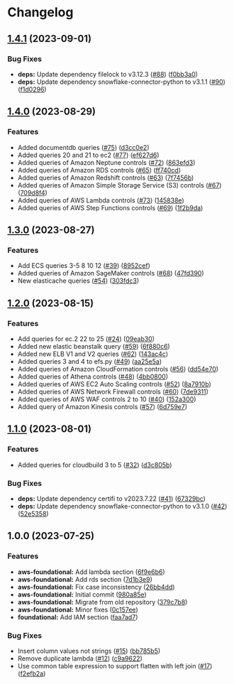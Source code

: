 # Changelog

## [1.4.1](https://github.com/cloudquery/policies-premium/compare/aws-foundational_security-snowflake-v1.4.0...aws-foundational_security-snowflake-v1.4.1) (2023-09-01)


### Bug Fixes

* **deps:** Update dependency filelock to v3.12.3 ([#88](https://github.com/cloudquery/policies-premium/issues/88)) ([f0bb3a0](https://github.com/cloudquery/policies-premium/commit/f0bb3a021c403a8c08210edca7e1f085672d49ba))
* **deps:** Update dependency snowflake-connector-python to v3.1.1 ([#90](https://github.com/cloudquery/policies-premium/issues/90)) ([f1d0296](https://github.com/cloudquery/policies-premium/commit/f1d02961083dfa6ef5704bab3774668e5aa7135e))

## [1.4.0](https://github.com/cloudquery/policies-premium/compare/aws-foundational_security-snowflake-v1.3.0...aws-foundational_security-snowflake-v1.4.0) (2023-08-29)


### Features

* Added documentdb queries ([#75](https://github.com/cloudquery/policies-premium/issues/75)) ([d3cc0e2](https://github.com/cloudquery/policies-premium/commit/d3cc0e2658b0b0689a7756572198f75eda2be9d4))
* Added queries 20 and 21 to ec2 ([#77](https://github.com/cloudquery/policies-premium/issues/77)) ([ef627d6](https://github.com/cloudquery/policies-premium/commit/ef627d6311ef4eddf09b051a2bb252162b658653))
* Added queries of Amazon Neptune controls ([#72](https://github.com/cloudquery/policies-premium/issues/72)) ([863efd3](https://github.com/cloudquery/policies-premium/commit/863efd3a094c54e85958cb987000a57f13e6a133))
* Added queries of Amazon RDS controls ([#65](https://github.com/cloudquery/policies-premium/issues/65)) ([ff740cd](https://github.com/cloudquery/policies-premium/commit/ff740cdb484533565c01eaca91b8c68fba3e8455))
* Added queries of Amazon Redshift controls ([#63](https://github.com/cloudquery/policies-premium/issues/63)) ([7f7456b](https://github.com/cloudquery/policies-premium/commit/7f7456b17fd2e193cae28c49fbfa796f5c08fd65))
* Added queries of Amazon Simple Storage Service (S3) controls ([#67](https://github.com/cloudquery/policies-premium/issues/67)) ([709d8f4](https://github.com/cloudquery/policies-premium/commit/709d8f460a534d48dca4596bc7763771df07c29f))
* Added queries of AWS Lambda controls ([#73](https://github.com/cloudquery/policies-premium/issues/73)) ([145838e](https://github.com/cloudquery/policies-premium/commit/145838ef0cd70b9dae8347ba51b8b87d494c6685))
* Added queries of AWS Step Functions controls ([#69](https://github.com/cloudquery/policies-premium/issues/69)) ([1f2b9da](https://github.com/cloudquery/policies-premium/commit/1f2b9da057ae1ac2cd66024a4477a03f760fb262))

## [1.3.0](https://github.com/cloudquery/policies-premium/compare/aws-foundational_security-snowflake-v1.2.0...aws-foundational_security-snowflake-v1.3.0) (2023-08-27)


### Features

* Add ECS queries 3-5 8 10 12 ([#39](https://github.com/cloudquery/policies-premium/issues/39)) ([8952cef](https://github.com/cloudquery/policies-premium/commit/8952cefe8dd6d804336677b5f5ccbc2ece88f20b))
* Added queries of Amazon SageMaker controls ([#68](https://github.com/cloudquery/policies-premium/issues/68)) ([47fd390](https://github.com/cloudquery/policies-premium/commit/47fd39073e1b2435c47ad504a4e8e338c7190730))
* New elasticache queries ([#54](https://github.com/cloudquery/policies-premium/issues/54)) ([303fdc3](https://github.com/cloudquery/policies-premium/commit/303fdc390465da2bdbe8af039f77abc0e87f80d0))

## [1.2.0](https://github.com/cloudquery/policies-premium/compare/aws-foundational_security-snowflake-v1.1.0...aws-foundational_security-snowflake-v1.2.0) (2023-08-15)


### Features

* Add queries for ec.2 22 to 25 ([#24](https://github.com/cloudquery/policies-premium/issues/24)) ([09eab30](https://github.com/cloudquery/policies-premium/commit/09eab30b2b1e62c2c4bf9e285f713c6a1cf9d3fb))
* Added new elastic beanstalk query ([#59](https://github.com/cloudquery/policies-premium/issues/59)) ([6f880c6](https://github.com/cloudquery/policies-premium/commit/6f880c6495dd0b3f6c82237055e2a9b2b44fda85))
* Added new ELB V1 and V2 queries ([#62](https://github.com/cloudquery/policies-premium/issues/62)) ([143ac4c](https://github.com/cloudquery/policies-premium/commit/143ac4c444cdfaeb841f4335ffb4f7a8450ade39))
* Added queries 3 and 4 to efs.py ([#49](https://github.com/cloudquery/policies-premium/issues/49)) ([aa25e5a](https://github.com/cloudquery/policies-premium/commit/aa25e5a4de10e7d2758cd5ad1e501412670b14bb))
* Added queries of Amazon CloudFormation controls ([#56](https://github.com/cloudquery/policies-premium/issues/56)) ([dd54e70](https://github.com/cloudquery/policies-premium/commit/dd54e7021c643244b0caaa43aceee21f0ae425d3))
* Added queries of Athena controls ([#48](https://github.com/cloudquery/policies-premium/issues/48)) ([4bb0800](https://github.com/cloudquery/policies-premium/commit/4bb0800039579c4b36b5d47b66f99e58251976c2))
* Added queries of AWS EC2 Auto Scaling controls ([#52](https://github.com/cloudquery/policies-premium/issues/52)) ([8a7910b](https://github.com/cloudquery/policies-premium/commit/8a7910b8bcebf78f602dcb30975395dd50ba48d8))
* Added queries of AWS Network Firewall controls ([#60](https://github.com/cloudquery/policies-premium/issues/60)) ([7de9311](https://github.com/cloudquery/policies-premium/commit/7de9311e082bb32758773d092a4da67054d65cd4))
* Added queries of AWS WAF controls 2 to 10 ([#40](https://github.com/cloudquery/policies-premium/issues/40)) ([152a300](https://github.com/cloudquery/policies-premium/commit/152a3000f476cd136de0ed1c3a83acfb817db508))
* Added query of Amazon Kinesis controls ([#57](https://github.com/cloudquery/policies-premium/issues/57)) ([6d759e7](https://github.com/cloudquery/policies-premium/commit/6d759e7f03792ae8a5e326f7738c4acca9e4933f))

## [1.1.0](https://github.com/cloudquery/policies-premium/compare/aws-foundational_security-snowflake-v1.0.0...aws-foundational_security-snowflake-v1.1.0) (2023-08-01)


### Features

* Added queries for cloudbuild 3 to 5 ([#32](https://github.com/cloudquery/policies-premium/issues/32)) ([d3c805b](https://github.com/cloudquery/policies-premium/commit/d3c805ba9dc863cb08f7c3d3ccc7d23605fc8961))


### Bug Fixes

* **deps:** Update dependency certifi to v2023.7.22 ([#41](https://github.com/cloudquery/policies-premium/issues/41)) ([67329bc](https://github.com/cloudquery/policies-premium/commit/67329bcd72b21c9ebc4199c1230014dc11806159))
* **deps:** Update dependency snowflake-connector-python to v3.1.0 ([#42](https://github.com/cloudquery/policies-premium/issues/42)) ([52e5358](https://github.com/cloudquery/policies-premium/commit/52e53580cdadf1af478607d5d78e1cb3546cb8b6))

## 1.0.0 (2023-07-25)


### Features

* **aws-foundational:** Add lambda section ([6f9e6b6](https://github.com/cloudquery/policies-premium/commit/6f9e6b6ad7851dad133b00c48093f5a85b447af0))
* **aws-foundational:** Add rds section ([7d1b3e9](https://github.com/cloudquery/policies-premium/commit/7d1b3e982555070e82be19ee4c73c6ec203506bf))
* **aws-foundational:** Fix case inconsistency ([26bb4dd](https://github.com/cloudquery/policies-premium/commit/26bb4ddf509334a90e36a631ec11f8f80ae1bfbd))
* **aws-foundational:** Initial commit ([980a85e](https://github.com/cloudquery/policies-premium/commit/980a85e018658ba02d95a698848c03a7dddfca56))
* **aws-foundational:** Migrate from old repository ([379c7b8](https://github.com/cloudquery/policies-premium/commit/379c7b8ebe9a4fb0278a5240e4eae49907d0834a))
* **aws-foundational:** Minor fixes ([0c157ee](https://github.com/cloudquery/policies-premium/commit/0c157ee9ae46b647f95752585ecb64017a054fd1))
* **foundational:** Add IAM section ([faa7ad7](https://github.com/cloudquery/policies-premium/commit/faa7ad77fdb3703785d3de55afeaf9b3e744a543))


### Bug Fixes

* Insert column values not strings ([#15](https://github.com/cloudquery/policies-premium/issues/15)) ([bb785b5](https://github.com/cloudquery/policies-premium/commit/bb785b5d22992114f7829bb1a5f9b7b1d4cdeb62))
* Remove duplicate lambda ([#12](https://github.com/cloudquery/policies-premium/issues/12)) ([c9a9622](https://github.com/cloudquery/policies-premium/commit/c9a96225203a72048d909c158999b7cb8c53c1fc))
* Use common table expression to support flatten with left join ([#17](https://github.com/cloudquery/policies-premium/issues/17)) ([f2efb2a](https://github.com/cloudquery/policies-premium/commit/f2efb2a7412e3a6d6edfe815a81dcdf59a8011c5))
